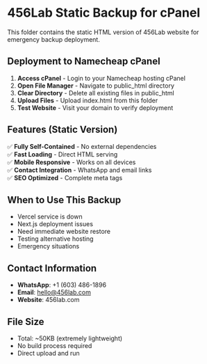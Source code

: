 # 456Lab Static Backup for cPanel

This folder contains the static HTML version of 456Lab website for emergency backup deployment.

## Deployment to Namecheap cPanel

1. **Access cPanel** - Login to your Namecheap hosting cPanel
2. **Open File Manager** - Navigate to public_html directory  
3. **Clear Directory** - Delete all existing files in public_html
4. **Upload Files** - Upload index.html from this folder
5. **Test Website** - Visit your domain to verify deployment

## Features (Static Version)

✅ **Fully Self-Contained** - No external dependencies  
✅ **Fast Loading** - Direct HTML serving  
✅ **Mobile Responsive** - Works on all devices  
✅ **Contact Integration** - WhatsApp and email links  
✅ **SEO Optimized** - Complete meta tags  

## When to Use This Backup

- Vercel service is down
- Next.js deployment issues  
- Need immediate website restore
- Testing alternative hosting
- Emergency situations

## Contact Information

- **WhatsApp**: +1 (603) 486-1896
- **Email**: hello@456lab.com
- **Website**: 456lab.com

## File Size

- Total: ~50KB (extremely lightweight)
- No build process required
- Direct upload and run